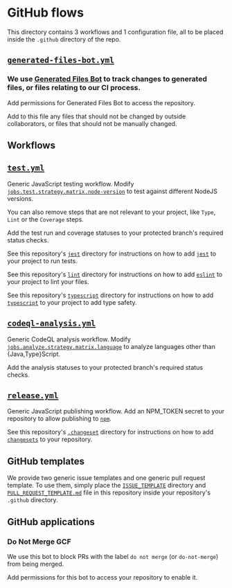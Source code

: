 # GitHub flows

This directory contains 3 workflows and 1 configuration file,
all to be placed inside the `.github` directory of the repo.

## [`generated-files-bot.yml`](https://github.com/altnext/oss-tools/blob/main/packages/.github/generated-files-bot.yml)
### We use [Generated Files Bot](https://github.com/apps/generated-files-bot) to track changes to generated files, or files relating to our CI process.

Add permissions for Generated Files Bot to access the repository.

Add to this file any files that should not be changed by outside collaborators,
or files that should not be manually changed.

## Workflows

## [`test.yml`](https://github.com/altnext/oss-tools/blob/main/packages/.github/workflows/test.yml)
Generic JavaScript testing workflow.
Modify [`jobs.test.strategy.matrix.node-version`](https://github.com/altnext/oss-tools/blob/main/packages/.github/workflows/test.yml#L15) to test against different NodeJS versions.

You can also remove steps that are not relevant to your project,
like `Type`, `Lint` or the `Coverage` steps.

Add the test run and coverage statuses to your protected branch's required status checks.

See this repository's [`jest`](https://github.com/altnext/oss-tools/blob/main/packages/jest) directory for instructions on how to add [`jest`](https://github.com/facebook/jest) to your project to run tests.

See this repository's [`lint`](https://github.com/altnext/oss-tools/blob/main/packages/lint) directory for instructions on how to add [`eslint`](https://github.com/eslint/eslint) to your project to lint your files.

See this repository's [`typescript`](https://github.com/altnext/oss-tools/blob/main/packages/typescript) directory for instructions on how to add [`typescript`](https://github.com/microsoft/TypeScript) to your project to add type safety.

## [`codeql-analysis.yml`](https://github.com/altnext/oss-tools/blob/main/packages/.github/workflows/codeql-analysis.yml)
Generic CodeQL analysis workflow.
Modify [`jobs.analyze.strategy.matrix.language`](https://github.com/altnext/oss-tools/blob/main/packages/.github/workflows/codeql-analysis.yml#L23) to analyze languages other than {Java,Type}Script.

Add the analysis statuses to your protected branch's required status checks.

## [`release.yml`](https://github.com/altnext/oss-tools/blob/main/packages/.github/workflows/release.yml)
Generic JavaScript publishing workflow.
Add an NPM_TOKEN secret to your repository to allow publishing to [`npm`](https://npmjs.com).

See this repository's [`.changeset`](https://github.com/altnext/oss-tools/blob/main/packages/.changeset) directory for instructions on how to add [`changesets`](https://github.com/atlassian/changesets) to your repository.

## GitHub templates
We provide two generic issue templates and one generic pull request template.
To use them, simply place the [`ISSUE_TEMPLATE`](https://github.com/altnext/oss-tools/blob/main/packages/.github/ISSUE_TEMPLATE) directory and [`PULL_REQUEST_TEMPLATE.md`](https://github.com/altnext/oss-tools/blob/main/packages/.github/PULL_REQUEST_TEMPLATE.md) file in this repository inside your repository's `.github` directory.

## GitHub applications

### Do Not Merge GCF
We use this bot to block PRs with the label `do not merge` (or `do-not-merge`) from being merged.

Add permissions for this bot to access your repository to enable it.
